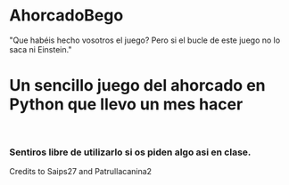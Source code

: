 # AhorcadoBego
"Que habéis hecho vosotros el juego? Pero si el bucle de este juego no lo saca ni Einstein."

<h1>Un sencillo juego del ahorcado en Python que llevo un mes hacer</h1>
&nbsp;
<h3>Sentiros libre de utilizarlo si os piden algo asi en clase.</h3>
<p>Credits to Saips27 and Patrullacanina2</p>
